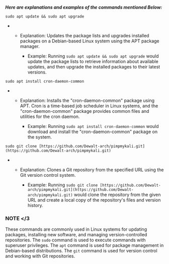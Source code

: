 **_Here are explanations and examples of the commands mentioned Below:_**

```
sudo apt update && sudo apt upgrade
```

- - Explanation: Updates the package lists and upgrades installed packages on a Debian-based Linux system using the APT package manager.
  
    - Example: Running `sudo apt update && sudo apt upgrade` would update the package lists to retrieve information about available updates, and then upgrade the installed packages to their latest versions.


```
sudo apt install cron-daemon-common
```

- - Explanation: Installs the "cron-daemon-common" package using APT. Cron is a time-based job scheduler in Linux systems, and the "cron-daemon-common" package provides common files and utilities for the cron daemon.
  
    - Example: Running `sudo apt install cron-daemon-common` would download and install the "cron-daemon-common" package on the system.


```
sudo git clone [https://github.com/Dewalt-arch/pimpmykali.git](https://github.com/Dewalt-arch/pimpmykali.git)
```

- - Explanation: Clones a Git repository from the specified URL using the Git version control system.
  
    - Example: Running `sudo git clone [https://github.com/Dewalt-arch/pimpmykali.git](https://github.com/Dewalt-arch/pimpmykali.git)` would clone the repository from the given URL and create a local copy of the repository's files and version history.

### NOTE </3

These commands are commonly used in Linux systems for updating packages, installing new software, and managing version-controlled repositories. The `sudo` command is used to execute commands with superuser privileges. The `apt` command is used for package management in Debian-based distributions. The `git` command is used for version control and working with Git repositories.
